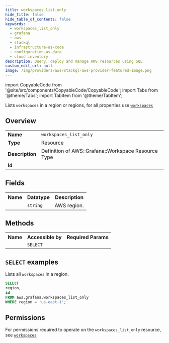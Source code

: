 ```yaml
---
title: workspaces_list_only
hide_title: false
hide_table_of_contents: false
keywords:
  - workspaces_list_only
  - grafana
  - aws
  - stackql
  - infrastructure-as-code
  - configuration-as-data
  - cloud inventory
description: Query, deploy and manage AWS resources using SQL
custom_edit_url: null
image: /img/providers/aws/stackql-aws-provider-featured-image.png
---
```


import CopyableCode from '@site/src/components/CopyableCode/CopyableCode';
import Tabs from '@theme/Tabs';
import TabItem from '@theme/TabItem';

Lists <code>workspaces</code> in a region or regions, for all properties use <a href="/providers/aws/serviceName/workspaces/"><code>workspaces</code></a>

## Overview
<table><tbody>
<tr><td><b>Name</b></td><td><code>workspaces_list_only</code></td></tr>
<tr><td><b>Type</b></td><td>Resource</td></tr>
<tr><td><b>Description</b></td><td>Definition of AWS::Grafana::Workspace Resource Type</td></tr>
<tr><td><b>Id</b></td><td><CopyableCode code="aws.grafana.workspaces_list_only" /></td></tr>
</tbody></table>

## Fields
<table><tbody><tr><th>Name</th><th>Datatype</th><th>Description</th></tr><tr><td><CopyableCode code="region" /></td><td><code>string</code></td><td>AWS region.</td></tr>
</tbody></table>

## Methods

<table><tbody>
  <tr>
    <th>Name</th>
    <th>Accessible by</th>
    <th>Required Params</th>
  </tr>
  <tr>
    <td><CopyableCode code="list_resources" /></td>
    <td><code>SELECT</code></td>
    <td><CopyableCode code="region" /></td>
  </tr>
</tbody></table>

## `SELECT` examples
Lists all <code>workspaces</code> in a region.
```sql
SELECT
region,
id
FROM aws.grafana.workspaces_list_only
WHERE region = 'us-east-1';
```


## Permissions

For permissions required to operate on the <code>workspaces_list_only</code> resource, see <a href="/providers/aws/grafana/workspaces/#permissions"><code>workspaces</code></a>

